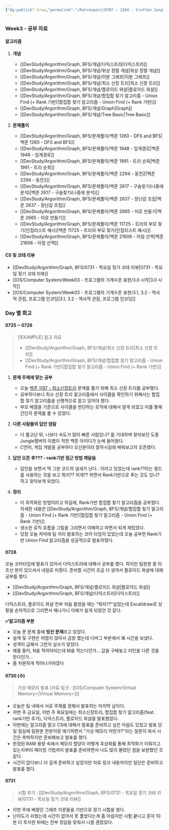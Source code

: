 ```yaml
---
{"dg-publish":true,"permalink":"/Retrospect/0707 ~ 1204 - Crafton Jungle/Week03_0725~0730/","noteIcon":"","created":"2025-07-28T23:47:04.428+09:00","updated":"2025-08-01T01:15:11.713+09:00"}
---
```



### Week3 - 공부 자료 

#### 알고리즘 
1. **개념** 
	- [[DevStudy/Argorithm/Graph, BFS/개념/다익스트라\|다익스트라]]
	- [[DevStudy/Argorithm/Graph, BFS/개념/위상 정렬 개념\|위상 정렬 개념]]
	- [[DevStudy/Argorithm/Graph, BFS/개념/이분 그래프\|이분 그래프]]
	- [[DevStudy/Argorithm/Graph, BFS/개념/최소 신장 트리\|최소 신장 트리]]
	- [[DevStudy/Argorithm/Graph, BFS/개념/플로이드 와샬\|플로이드 와샬]]
	- [[DevStudy/Argorithm/Graph, BFS/개념/합집합 찾기 알고리즘 - Union Find (+ Rank 기반)\|합집합 찾기 알고리즘 - Union Find (+ Rank 기반)]]
	- [[DevStudy/Argorithm/Graph, BFS/개념/Graph\|Graph]]
	- [[DevStudy/Argorithm/Graph, BFS/개념/Tree Basic\|Tree Basic]]

2. **문제풀이**
	- [[DevStudy/Argorithm/Graph, BFS/문제풀이/백준 1260 - DFS and BFS\|백준 1260 - DFS and BFS]]
	- [[DevStudy/Argorithm/Graph, BFS/문제풀이/백준 1948 - 임계경로\|백준 1948 - 임계경로]]
	- [[DevStudy/Argorithm/Graph, BFS/문제풀이/백준 1991 - 트리 순회\|백준 1991 - 트리 순회]]
	- [[DevStudy/Argorithm/Graph, BFS/문제풀이/백준 2294 - 동전2\|백준 2294 - 동전2]]
	- [[DevStudy/Argorithm/Graph, BFS/문제풀이/백준 2617 - 구슬찾기(나중에 분석)\|백준 2617 - 구슬찾기(나중에 분석)]]
	- [[DevStudy/Argorithm/Graph, BFS/문제풀이/백준 2637 - 장난감 조립\|백준 2637 - 장난감 조립]]
	- [[DevStudy/Argorithm/Graph, BFS/문제풀이/백준 2665 - 미로 만들기\|백준 2665 - 미로 만들기]]
	- [[DevStudy/Argorithm/Graph, BFS/문제풀이/백준 11725 - 트리의 부모 찾기(인접리스트 예시)\|백준 11725 - 트리의 부모 찾기(인접리스트 예시)]]
	- [[DevStudy/Argorithm/Graph, BFS/문제풀이/백준 21606 - 아침 산책\|백준 21606 - 아침 산책]]

#### CS 및 코테 리뷰 
- [[DevStudy/Argorithm/Graph, BFS/0731 - 목요일 정기 코테 리뷰\|0731 - 목요일 정기 코테 리뷰]]
- [[OS/Computer System/Week03 - 프로그램의 기계수준 표현/3.0 시작\|3.0 시작]]
- [[OS/Computer System/Week03 - 프로그램의 기계수준 표현/3.1, 3.2 - 역사적 관점, 프로그램 인코딩\|3.1, 3.2 - 역사적 관점, 프로그램 인코딩]]




### Day 별 회고 
#### 0725 ~ 0726

>[!EXAMPLE] 참고 자료 
>- [[DevStudy/Argorithm/Graph, BFS/개념/최소 신장 트리\|최소 신장 트리]]
>- [[DevStudy/Argorithm/Graph, BFS/개념/합집합 찾기 알고리즘 - Union Find (+ Rank 기반)\|합집합 찾기 알고리즘 - Union Find (+ Rank 기반)]]

1. **문제 주제에 맞는 공부** 
	- 오늘 [백준 1197 - 최소신장트리](https://www.acmicpc.net/problem/1197) 문제를 풀기 위해 최소 신장 트리를 공부했다.
	- 공부하다보니 최소 신장 트리 알고리즘에서 사이클을 확인하기 위해서는 합집합 찾기 알고리즘을 선행적으로 알고 있어야 했다. 
	- 부모 배열을 기준으로 사이클을 판단하는 로직에 대해서 알게 되었고 이를 통해 간단히 문제를 풀 수 있었다.
	  
2. **다른 사람들의 답안 염탐**
	- 다 풀고난 뒤, 나보다 속도가 많이  빠른 사람있나? 를 기대하며 찾아보던 도중 Jungle멤버의 이름이 적힌 백준 아이디가 눈에 들어왔다.
	- C언어, 게임 개발을 공부하다 오신분이라 잘하시길래 배워보고자 오픈했다.
3. **답안 오픈 후??? - rank기반 접근 방법 깨달음**
	- 답안을 보면서 딱 그분 코드의 냄새가 난다.. 이러고 있었는데 rank??라는 필드를 사용하는 것을 보고 뭐지?? 저게?? 하면서 Rank기반으로 푸는 것도 있나? 하고 찾아보게 되었다.
4. **정리**
	- 더 최적화된 방법이라고 하길래, Rank기반 합집합 찾기 알고리즘을 공부했다. 자세한 내용은 [[DevStudy/Argorithm/Graph, BFS/개념/합집합 찾기 알고리즘 - Union Find (+ Rank 기반)\|합집합 찾기 알고리즘 - Union Find (+ Rank 기반)]]
	- 생소한 로직 흐름을 그림을 그리면서 이해하고 파면서 되게 재밌었다.
	- 당장 오늘 저녁에 팀 끼리 발표하는 코어 타임이 있었는데 오늘 공부한 Rank기반 Union Find 알고리즘을 성공적으로 발표하였다.

#### 0728 


오늘 코어타임에 발표가 있어서 다익스트라에 대해서 공부를 했다. 하지만 팀원분 중 아프신 분이 있으셔서 내일로 미뤘다. 준비할 시간이 조금 더 생겨서 플로이드 와샬에 대해 공부를 했다.
- [[DevStudy/Argorithm/Graph, BFS/개념/플로이드 와샬\|플로이드 와샬]]
- [[DevStudy/Argorithm/Graph, BFS/개념/다익스트라\|다익스트라]]

다익스트라, 플로이드 와샬 전부 처음 들었을 때는 "뭐지??"싶었는데 Excalidraw로 상황을 순차적으로 그리면서 해나가니 이해가 쉽게 되었던 것 같다.

**✅알고리즘 부분**
- 오늘 푼 문제 중에 **빙산 문제**라고 있었다.
- 설계 및 구현은 어렵지 않아서 금방 했는데 디버그 부분에서 꽤 시간을 보냈다.
- 성격이 급해서 그런지 실수가 잦았다.
- 예를 들어, N을 적어야되는데 M을 적는다던가... 값을 구해놓고 리턴을 다른 것을 한다던가... 
- 좀 차분하게 적어나가야겠다


#### 0730 (수)

> 가상 메모리 발표 (자료 링크 :  [[OS/Computer System/Virtual Memory⭐\|Virtual Memory⭐]])

- 오늘은 팀 내에서 서로 주제를 정해서 발표하는 마지막 날이다.
- 저번 주 금요일, 이번 주 화요일에는 최소신장트리, 합집합 찾기 알고리즘(feat. rank기반 추가), 다익스트라, 플로이드 와샬을 발표했었다.
- 이번에는 알고리즘 말고 CS에 대해서 발표를 준비하고 싶은 마음도 있었고 발표 당일 점심에 팀원분 한분이랑 얘기하면서 "가상 메모리 어떤가?"라는 질문이 와서 시간은 촉박하지만 준비해보고 발표를 했다.
- 한정된 RAM 용량 속에서 메모리 할당이 어떻게 추상화를 통해 최적화가 이뤄지고 있는지부터 페이징 기법까지 발표를 준비하면서 나도 많이 몰랐던 점을 보완했던 것 같다.
- 시간이 없다보니 더 깊게 준비하고 싶었지만 자료 링크 내용까지만 일단은 준비하고 발표를 했다.
#### 0731 
> 시험 후기 : [[DevStudy/Argorithm/Graph, BFS/0731 - 목요일 정기 코테 리뷰\|0731 - 목요일 정기 코테 리뷰]]
- 이번 주에 배웠던 그래프 이론들을 기반으로 정기 시험을 쳤다.
- 난이도가 쉬웠는데 시간이 없어서 못 풀었다는게 좀 아쉽지만 시험 끝나고 혼자 10분 더 투자한 뒤에는 전부 정답을 맞춰서 나름 괜찮았다.

